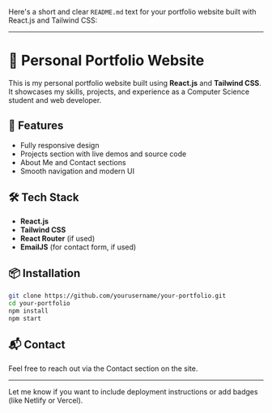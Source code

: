 Here's a short and clear `README.md` text for your portfolio website built with React.js and Tailwind CSS:

---

# 💼 Personal Portfolio Website

This is my personal portfolio website built using **React.js** and **Tailwind CSS**. It showcases my skills, projects, and experience as a Computer Science student and web developer.

## 🚀 Features

* Fully responsive design
* Projects section with live demos and source code
* About Me and Contact sections
* Smooth navigation and modern UI

## 🛠 Tech Stack

* **React.js**
* **Tailwind CSS**
* **React Router** (if used)
* **EmailJS** (for contact form, if used)

## 📦 Installation

```bash
git clone https://github.com/yourusername/your-portfolio.git
cd your-portfolio
npm install
npm start
```

## 📬 Contact

Feel free to reach out via the Contact section on the site.

---

Let me know if you want to include deployment instructions or add badges (like Netlify or Vercel).
